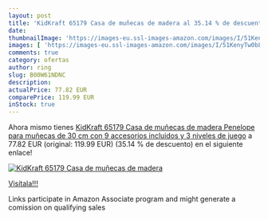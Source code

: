 ```yaml
---
layout: post
title: 'KidKraft 65179 Casa de muñecas de madera al 35.14 % de descuento'
date: 
thumbnailImage: 'https://images-eu.ssl-images-amazon.com/images/I/51KenyTw0bL._SL200_.jpg'
images: [ 'https://images-eu.ssl-images-amazon.com/images/I/51KenyTw0bL._SL200_.jpg' ]
comments: true
category: ofertas
author: ring
slug: B00W61NDNC
description:
actualPrice: 77.82 EUR
comparePrice: 119.99 EUR
inStock: true
---
```


Ahora mismo tienes [KidKraft 65179 Casa de muñecas de madera Penelope para muñecas de 30 cm con 9 accesorios incluidos y 3 niveles de juego](https://www.amazon.es/dp/B00W61NDNC/?tag=tolees-21) a 77.82 EUR (original: 119.99 EUR) (35.14 %  de descuento) en el siguiente enlace!

[![KidKraft 65179 Casa de muñecas de madera](https://images-eu.ssl-images-amazon.com/images/I/51KenyTw0bL._SL200_.jpg)](https://www.amazon.es/dp/B00W61NDNC/?tag=tolees-21)

[Visítala!!!](https://www.amazon.es/dp/B00W61NDNC/?tag=tolees-21)

Links participate in Amazon Associate program and might generate a comission on qualifying sales
